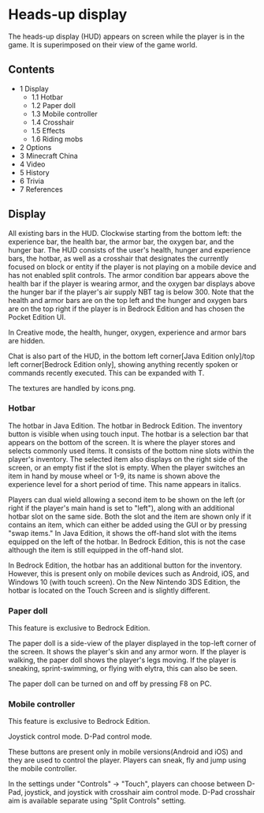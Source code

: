 # Heads-up display
The heads-up display (HUD) appears on screen while the player is in the game. It is superimposed on their view of the game world.

## Contents
- 1 Display
	- 1.1 Hotbar
	- 1.2 Paper doll
	- 1.3 Mobile controller
	- 1.4 Crosshair
	- 1.5 Effects
	- 1.6 Riding mobs
- 2 Options
- 3 Minecraft China
- 4 Video
- 5 History
- 6 Trivia
- 7 References

## Display
All existing bars in the HUD. Clockwise starting from the bottom left: the experience bar, the health bar, the armor bar, the oxygen bar, and the hunger bar.
The HUD consists of the user's health, hunger and experience bars, the hotbar, as well as a crosshair that designates the currently focused on block or entity if the player is not playing on a mobile device and has not enabled split controls. The armor condition bar appears above the health bar if the player is wearing armor, and the oxygen bar displays above the hunger bar if the player's air supply NBT tag is below 300. Note that the health and armor bars are on the top left and the hunger and oxygen bars are on the top right if the player is in Bedrock Edition and has chosen the Pocket Edition UI.

In Creative mode, the health, hunger, oxygen, experience and armor bars are hidden.

Chat is also part of the HUD, in the bottom left corner‌[Java Edition  only]/top left corner‌[Bedrock Edition  only], showing anything recently spoken or commands recently executed. This can be expanded with T.

The textures are handled by icons.png.

### Hotbar
The hotbar in Java Edition.
The hotbar in Bedrock Edition. The inventory button is visible when using touch input.
The hotbar is a selection bar that appears on the bottom of the screen. It is where the player stores and selects commonly used items. It consists of the bottom nine slots within the player's inventory. The selected item also displays on the right side of the screen, or an empty fist if the slot is empty. When the player switches an item in hand by mouse wheel or 1-9, its name is shown above the experience level for a short period of time. This name appears in italics.

Players can dual wield allowing a second item to be shown on the left (or right if the player's main hand is set to "left"), along with an additional hotbar slot on the same side. Both the slot and the item are shown only if it contains an item, which can either be added using the GUI or by pressing "swap items." In Java Edition, it shows the off-hand slot with the items equipped on the left of the hotbar. In Bedrock Edition, this is not the case although the item is still equipped in the off-hand slot.

In Bedrock Edition, the hotbar has an additional button for the inventory. However, this is present only on mobile devices such as Android, iOS, and Windows 10 (with touch screen). On the New Nintendo 3DS Edition, the hotbar is located on the Touch Screen and is slightly different.

### Paper doll

  

This feature is exclusive to  Bedrock Edition. 


The paper doll is a side-view of the player displayed in the top-left corner of the screen. It shows the player's skin and any armor worn. If the player is walking, the paper doll shows the player's legs moving. If the player is sneaking, sprint-swimming, or flying with elytra, this can also be seen.

The paper doll can be turned on and off by pressing F8 on PC.

### Mobile controller

  

This feature is exclusive to  Bedrock Edition. 



Joystick control mode.
D-Pad control mode.

These buttons are present only in mobile versions(Android and iOS) and they are used to control the player. Players can sneak, fly and jump using the mobile controller.

In the settings under "Controls" → "Touch", players can choose between D-Pad, joystick, and joystick with crosshair aim control mode. D-Pad crosshair aim is available separate using "Split Controls" setting.

